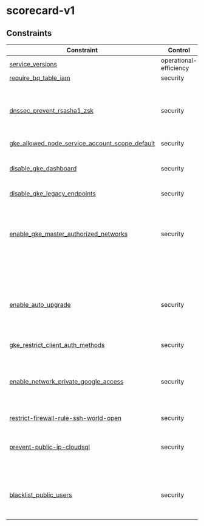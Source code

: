 # scorecard-v1

## Constraints

| Constraint                                                                                         | Control                | Description                                                                       |
| -------------------------------------------------------------------------------------------------- | ---------------------- | --------------------------------------------------------------------------------- |
| [service_versions](../../samples/appengine_versions.yaml)                                          | operational-efficiency |                                                                                   |
| [require_bq_table_iam](../../samples/bigquery_world_readable.yaml)                                 | security               |                                                                                   |
| [dnssec_prevent_rsasha1_zsk](../../samples/dnssec_prevent_rsasha1_zsk.yaml)                        | security               | Ensure that RSASHA1 is not used for zone-signing key in Cloud DNS                 |
| [gke_allowed_node_service_account_scope_default](../../samples/gke_allowed_node_sa_scope.yaml)     | security               |                                                                                   |
| [disable_gke_dashboard](../../samples/gke_dashboard_disable.yaml)                                  | security               | Ensure Kubernetes web UI / Dashboard is disabled                                  |
| [disable_gke_legacy_endpoints](../../samples/gke_disable_legacy_endpoints.yaml)                    | security               |                                                                                   |
| [enable_gke_master_authorized_networks](../../samples/gke_master_authorized_networks_enabled.yaml) | security               | Ensure Master authorized networks is set to Enabled on Kubernetes Engine Clusters |
| [enable_auto_upgrade](../../samples/gke_node_pool_auto_upgrade.yaml)                               | security               | Ensure Automatic node upgrades is enabled on Kubernetes Engine Clusters nodes     |
| [gke_restrict_client_auth_methods](../../samples/gke_restrict_client_auth_methods.yaml)            | security               |                                                                                   |
| [enable_network_private_google_access](../../samples/network_enable_private_google_access.yaml)    | security               | Ensure Private Google Access is enabled for all subnetworks in VPC                |
| [restrict-firewall-rule-ssh-world-open](../../samples/restrict_fw_rules_ssh_world_open.yaml)       | security               |                                                                                   |
| [prevent-public-ip-cloudsql](../../samples/sql_public_ip.yaml)                                     | security               | Prevents a public IP from being assigned to a Cloud SQL instance.                 |
| [blacklist_public_users](../../samples/storage_blacklist_public.yaml)                              | security               | Prevent public users from having access to resources via IAM                      |


